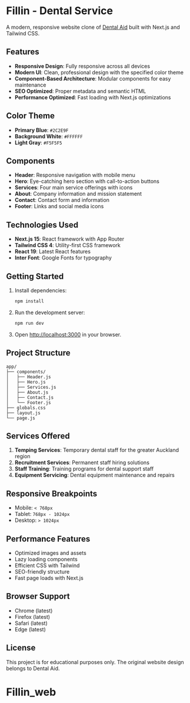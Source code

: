 # Fillin - Dental Service

A modern, responsive website clone of [Dental Aid](https://dentalaid.co.nz/) built with Next.js and Tailwind CSS.

## Features

- **Responsive Design**: Fully responsive across all devices
- **Modern UI**: Clean, professional design with the specified color theme
- **Component-Based Architecture**: Modular components for easy maintenance
- **SEO Optimized**: Proper metadata and semantic HTML
- **Performance Optimized**: Fast loading with Next.js optimizations

## Color Theme

- **Primary Blue**: `#2C2E9F`
- **Background White**: `#FFFFFF`
- **Light Gray**: `#F5F5F5`

## Components

- **Header**: Responsive navigation with mobile menu
- **Hero**: Eye-catching hero section with call-to-action buttons
- **Services**: Four main service offerings with icons
- **About**: Company information and mission statement
- **Contact**: Contact form and information
- **Footer**: Links and social media icons

## Technologies Used

- **Next.js 15**: React framework with App Router
- **Tailwind CSS 4**: Utility-first CSS framework
- **React 19**: Latest React features
- **Inter Font**: Google Fonts for typography

## Getting Started

1. Install dependencies:
   ```bash
   npm install
   ```

2. Run the development server:
   ```bash
   npm run dev
   ```

3. Open [http://localhost:3000](http://localhost:3000) in your browser.

## Project Structure

```
app/
├── components/
│   ├── Header.js
│   ├── Hero.js
│   ├── Services.js
│   ├── About.js
│   ├── Contact.js
│   └── Footer.js
├── globals.css
├── layout.js
└── page.js
```

## Services Offered

1. **Temping Services**: Temporary dental staff for the greater Auckland region
2. **Recruitment Services**: Permanent staff hiring solutions
3. **Staff Training**: Training programs for dental support staff
4. **Equipment Servicing**: Dental equipment maintenance and repairs

## Responsive Breakpoints

- Mobile: `< 768px`
- Tablet: `768px - 1024px`
- Desktop: `> 1024px`

## Performance Features

- Optimized images and assets
- Lazy loading components
- Efficient CSS with Tailwind
- SEO-friendly structure
- Fast page loads with Next.js

## Browser Support

- Chrome (latest)
- Firefox (latest)
- Safari (latest)
- Edge (latest)

## License

This project is for educational purposes only. The original website design belongs to Dental Aid.
# Fillin_web
